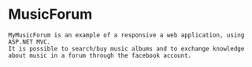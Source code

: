 # MusicForum
	MyMusicForum is an example of a responsive a web application, using ASP.NET MVC.
	It is possible to search/buy music albums and to exchange knowledge about music in a forum through the facebook account.
